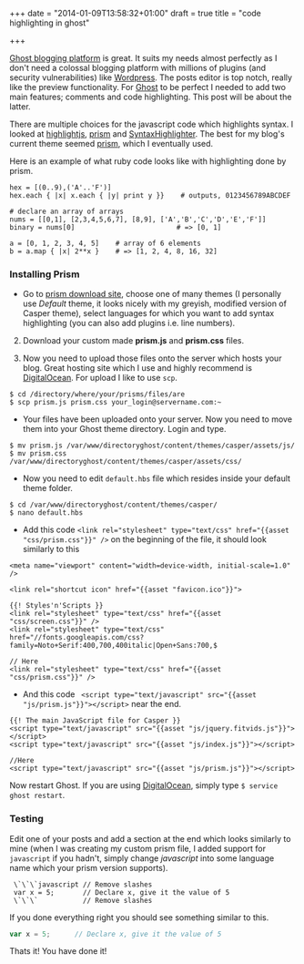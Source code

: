 +++
date = "2014-01-09T13:58:32+01:00"
draft = true
title = "code highlighting in ghost"

+++

[Ghost blogging platform](https://ghost.org/) is great. It suits my needs almost perfectly as I don't need a colossal blogging platform with millions of plugins (and security vulnerabilities) like [Wordpress](https://wordpress.com). The posts editor is top notch, really like the preview functionality.
For [Ghost](https://ghost.org/) to be perfect I needed to add two main features; comments and code highlighting. This post will be about the latter.

There are multiple choices for the javascript code which highlights syntax. I looked at [highlightjs](http://highlightjs.org), [prism](http://prismjs.com) and [SyntaxHighlighter](http://alexgorbatchev.com/SyntaxHighlighter/). The best for my blog's current theme seemed [prism](http://prismjs.com), which I eventually used.

Here is an example of what ruby code looks like with highlighting done by prism.
```
hex = [(0..9),('A'..'F')]
hex.each { |x| x.each { |y| print y }}    # outputs, 0123456789ABCDEF

# declare an array of arrays
nums = [[0,1], [2,3,4,5,6,7], [8,9], ['A','B','C','D','E','F']]
binary = nums[0]                         # => [0, 1]

a = [0, 1, 2, 3, 4, 5]    # array of 6 elements
b = a.map { |x| 2**x }    # => [1, 2, 4, 8, 16, 32]
```

### Installing Prism

* Go to [prism download site](http://prismjs.com/download.html), choose one of many themes (I personally use *Default* theme, it looks nicely with my greyish, modified version of Casper theme), select languages for which you want to add syntax highlighting (you can also add plugins i.e. line numbers).

2. Download your custom made **prism.js** and **prism.css** files.

3. Now you need to upload those files onto the server which hosts your blog. Great hosting site which I use and highly recommend is [DigitalOcean](https://www.digitalocean.com/?refcode=398e0cb398b4). For upload I like to use `scp`.

```
$ cd /directory/where/your/prisms/files/are
$ scp prism.js prism.css your_login@servername.com:~
```

* Your files have been uploaded onto your server. Now you need to move them into your Ghost theme directory. Login and type.

```
$ mv prism.js /var/www/directoryghost/content/themes/casper/assets/js/
$ mv prism.css /var/www/directoryghost/content/themes/casper/assets/css/
```

* Now you need to edit `default.hbs` file which resides inside your default theme folder.

```
$ cd /var/www/directoryghost/content/themes/casper/
$ nano default.hbs
```

* Add this code `<link rel="stylesheet" type="text/css" href="{{asset "css/prism.css"}}" />`
on the beginning of the file, it should look similarly to this

```
<meta name="viewport" content="width=device-width, initial-scale=1.0" />

<link rel="shortcut icon" href="{{asset "favicon.ico"}}">

{{! Styles'n'Scripts }}
<link rel="stylesheet" type="text/css" href="{{asset "css/screen.css"}}" />
<link rel="stylesheet" type="text/css" href="//fonts.googleapis.com/css?family=Noto+Serif:400,700,400italic|Open+Sans:700,$

// Here
<link rel="stylesheet" type="text/css" href="{{asset "css/prism.css"}}" />

```
* And this code ` <script type="text/javascript" src="{{asset "js/prism.js"}}"></script>` near the end.

```
{{! The main JavaScript file for Casper }}
<script type="text/javascript" src="{{asset "js/jquery.fitvids.js"}}"></script>
<script type="text/javascript" src="{{asset "js/index.js"}}"></script>

//Here
<script type="text/javascript" src="{{asset "js/prism.js"}}"></script>

```

Now restart Ghost. If you are using [DigitalOcean](https://www.digitalocean.com/?refcode=398e0cb398b4), simply type `$ service ghost restart`.

### Testing
Edit one of your posts and add a section at the end which looks similarly to mine (when I was creating my custom prism file, I added support for `javascript` if you hadn't, simply change *javascript* into some language name which your prism version supports).
```
 \`\`\`javascript // Remove slashes
 var x = 5;       // Declare x, give it the value of 5
 \`\`\`           // Remove slashes
```

If you done everything right you should see something similar to this.
```javascript
var x = 5;      // Declare x, give it the value of 5
```
Thats it! You have done it!
